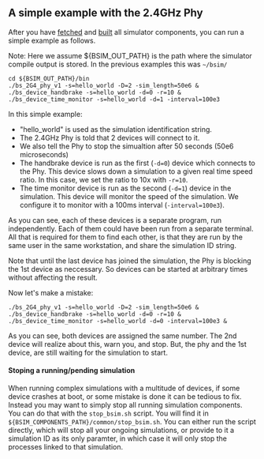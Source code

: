 ## A simple example with the 2.4GHz Phy

After you have [fetched](fetching.md) and [built](building.md) all simulator
components, you can run a simple example as follows.

Note: Here we assume ${BSIM_OUT_PATH} is the path where the simulator compile
output is stored.
In the previous examples this was `~/bsim/`

```
cd ${BSIM_OUT_PATH}/bin
./bs_2G4_phy_v1 -s=hello_world -D=2 -sim_length=50e6 &
./bs_device_handbrake -s=hello_world -d=0 -r=10 &
./bs_device_time_monitor -s=hello_world -d=1 -interval=100e3
```

In this simple example:

* "hello_world" is used as the simulation identification string.
* The 2.4GHz Phy is told that 2 devices will connect to it.
* We also tell the Phy to stop the simualtion after 50 seconds (50e6
  microseconds)
* The handbrake device is run as the first (`-d=0`) device which connects to
  the Phy. This device slows down a simulation to a given real time speed
  ratio. In this case, we set the ratio to 10x with `-r=10`.
* The time monitor device is run as the second (`-d=1`) device in the
  simulation. This device will monitor the speed of the simulation. We
  configure it to monitor with a 100ms interval (`-interval=100e3`).

As you can see, each of these devices is a separate program, run independently.
Each of them could have been run from a separate terminal.
All that is required for them to find each other, is that they are run by the
same user in the same workstation, and share the simulation ID string.

Note that until the last device has joined the simulation, the Phy is blocking
the 1st device as neccessary.
So devices can be started at arbitrary times without affecting the result.

Now let's make a mistake:

```
./bs_2G4_phy_v1 -s=hello_world -D=2 -sim_length=50e6 &
./bs_device_handbrake -s=hello_world -d=0 -r=10 &
./bs_device_time_monitor -s=hello_world -d=0 -interval=100e3 &
```

As you can see, both devices are assigned the same number. The 2nd device will
realize about this, warn you, and stop.
But, the phy and the 1st device, are still waiting for the simulation to start.

#### Stoping a running/pending simulation

When running complex simulations with a multitude of devices, if some device
crashes at boot, or some mistake is done it can be tedious to fix. Instead you
may want to simply stop all running simulation components. You can do that with
the `stop_bsim.sh` script.
You will find it in
`${BSIM_COMPONENTS_PATH}/common/stop_bsim.sh`.
You can either run the script directly, which will stop all your ongoing
simulations, or provide to it a simulation ID as its only paramter, in which
case it will only stop the processes linked to that simulation.
